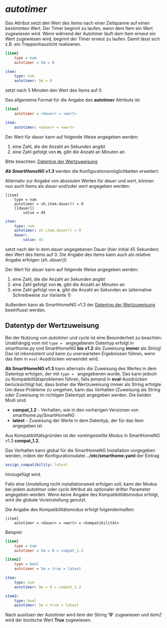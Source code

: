 # *autotimer*
Das Attribut setzt den Wert des Items nach einer Zeitspanne auf einen bestimmten Wert. Der Timer beginnt zu laufen, wenn dem Item ein Wert zugewiesen wird. Wenn während der Autotimer läuft dem Item erneut ein Wert zugewiesen wird, beginnt der Timer erneut zu laufen. Damit lässt sich z.B. ein Treppenhauslicht realisieren.

```ini
[item]
    type = num
    autotimer = 5m = 0
```

```yaml
item:
    type: num
    autotimer: 5m = 0
```
setzt nach 5 Minuten den Wert des Items auf 0.

Das allgemeine Format für die Angabe des **autotimer** Attributs ist:

```ini
[item]
    autotimer = <dauer> = <wert>
```

```yaml
item:
    autotimer: <dauer> = <wert>
```

Der Wert für *dauer* kann auf folgende Weise angegeben werden:

1. eine Zahl, die die Anzahl an Sekunden angibt
1. eine Zahl gefolgt von **m**, gibt die Anzahl an Minuten an

Bitte beachten: [Datentyp der Wertzuweisung](#datentyp-der-wertzuweisung)

***Ab SmartHomeNG v1.3*** werden die Konfigurationsmöglichkeiten erweitert:

Alternativ zur Angabe von absoluten Werten für *dauer* und *wert*, können nun auch Items als *dauer* und/oder *wert* angegeben werden:

```
[item]
    type = num
    autotimer = sh.item.dauer() = 0
    [[dauer]]
        value = 45
```

```yaml
item:
    type: num
    autotimer: sh.item.dauer() = 0
    dauer:
        value: 45
```

setzt nach der in *item.dauer* angegebenen Dauer (hier initial 45 Sekunden) den Wert des Items auf 0. Die Angabe des Items kann auch als relative Angabe erfolgen (*sh..dauer()*)


Der Wert für *dauer* kann auf folgende Weise angegeben werden:

1. eine Zahl, die die Anzahl an Sekunden angibt
1. eine Zahl gefolgt von **m**, gibt die Anzahl an Minuten an
1. eine Zahl gefolgt von **s**, gibt die Anzahl an Sekunden an (alternative Schreibweise zur Variante 1)

Außerdem kann ab SmartHomeNG v1.3 der [Datentyp der Wertzuweisung](#datentyp-der-wertzuweisung) beeinflusst werden.


## Datentyp der Wertzuweisung
Bei der Nutzung von *autotimer* und *cycle* ist eine Besonderheit zu beachten: Unabhängig vom mit `type = ` angegebenen Datentyp erfolgt in smarthome.py und SmartHomeNG **bis v1.2** die Zuweisung **immer** als String! Das ist inkonsistent und kann zu unerwarteten Ergebnissen führen, wenn das Item in `eval`-Ausdrücken verwendet wird.

**Ab SmartHomeNG v1.3** kann alternativ die Zuweisung des Wertes in dem Datentyp erfolgen, der mit `type = ` angegebenen wurde. Das kann jedoch zu Kompatibilitätsproblemen führen, falls jemand in **eval**-Ausdrücken berücksichtigt hat, dass bisher die Wertzuweisung immer als String erfolgte. Um diese Probleme zu umgehen, kann das Verhalten (Zuweisung als String oder Zuweisung im richtigen Datentyp) angegeben werden. Die beiden Modi sind:

- **compat_1.2** - Verhalten, wie in den vorherigen Versionen von smarthome.py/SmartHomeNG
- **latest** - Zuweisung der Werte in dem Datentyp, der für das Item angegeben ist.

Aus Kompatibilitätsgründen ist der voreingestellte Modus in SmartHomeNG v1.3 **compat_1.2**.

Das Verhalten kann global für die SmartHomeNG Installation vorgegeben werden, indem der Konfigurationsdatei **../etc/smarthome.yaml** der Eintrag

```yaml
assign_compatibility: latest
```

hinzugefügt wird.

Falls eine Umstellung nicht installationsweit erfolgen soll, kann der Modus bei jedem *autotimer* oder *cycle* Attribut als optionaler dritter Parameter angegeben werden. Wenn keine Angabe des Kompatibilitätsmodus erfolgt, wird die globale Voreinstellung genutzt. 

Die Angabe des Kompatibilitätsmodus erfolgt folgendermaßen:

```
[item]
    autotimer = <dauer> = <wert> = <kompatibilität>
```

Beispiel:

```ini
[item]
    type = num
    autotimer = 5m = 0 = compat_1.2

[item2]
    type = bool
    autotimer = 5m = true = latest
```

```yaml
item:
    type: num
    autotimer: 5m = 0 = compat_1.2

item2:
    type: bool
    autotimer: 5m = true = latest

```

Nach auslösen der Autotimer wird *item* der String **'0'** zugewiesen und *item2* wird der boolsche Wert **True** zugewiesen.


